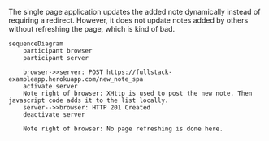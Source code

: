 The single page application updates the added note dynamically instead of requiring a redirect. However, it does not update notes added by others without refreshing the page, which is kind of bad.

```mermaid
sequenceDiagram
    participant browser
    participant server
    
    browser->>server: POST https://fullstack-exampleapp.herokuapp.com/new_note_spa
    activate server
    Note right of browser: XHttp is used to post the new note. Then javascript code adds it to the list locally.
    server-->>browser: HTTP 201 Created
    deactivate server
    
    Note right of browser: No page refreshing is done here.
